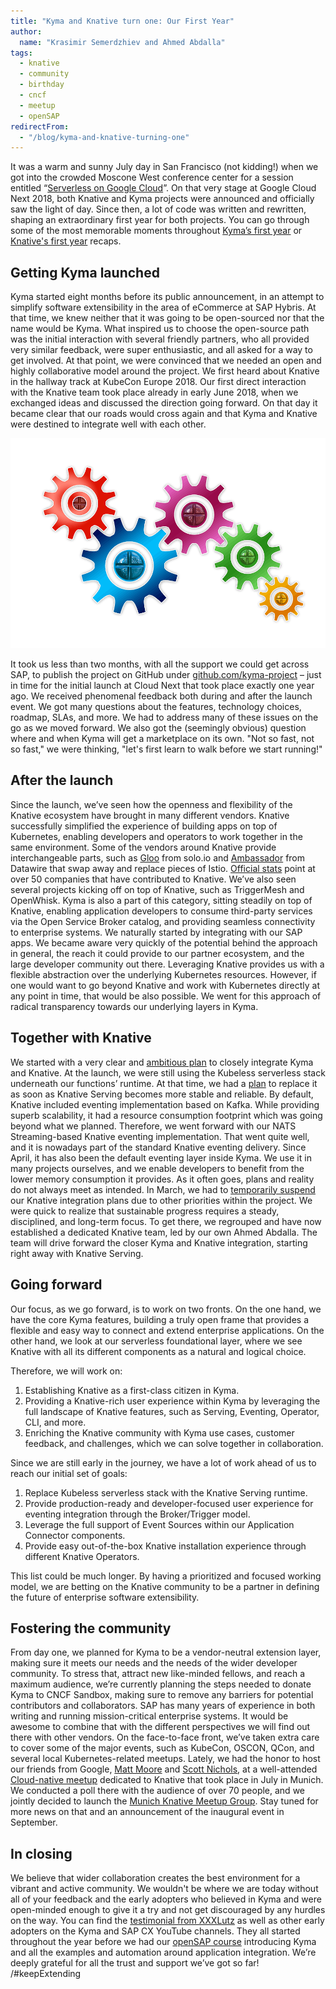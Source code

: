 ```yaml
---
title: "Kyma and Knative turn one: Our First Year"
author:
  name: "Krasimir Semerdzhiev and Ahmed Abdalla"
tags:
  - knative
  - community
  - birthday
  - cncf
  - meetup
  - openSAP
redirectFrom:
  - "/blog/kyma-and-knative-turning-one"
---
```


It was a warm and sunny July day in San Francisco (not kidding!) when we got into the crowded Moscone West conference center for a session entitled “[Serverless on Google Cloud](https://www.youtube.com/watch?v=iPQUdb0kssE)”. On that very stage at Google Cloud Next 2018, both Knative and Kyma projects were announced and officially saw the light of day. Since then, a lot of code was written and rewritten, shaping an extraordinary first year for both projects. You can go through some of the most memorable moments throughout [Kyma’s first year](https://kyma-project.io/blog/2019/7/24/happy-birthday-kyma/) or [Knative's first year](https://cloud.google.com/blog/) recaps.

## Getting Kyma launched

Kyma started eight months before its public announcement, in an attempt to simplify software extensibility in the area of eCommerce at SAP Hybris. At that time, we knew neither that it was going to be open-sourced nor that the name would be Kyma. What inspired us to choose the open-source path was the initial interaction with several friendly partners, who all provided very similar feedback, were super enthusiastic, and all asked for a way to get involved. At that point, we were convinced that we needed an open and highly collaborative model around the project. We first heard about Knative in the hallway track at KubeCon Europe 2018. Our first direct interaction with the Knative team took place already in early June 2018, when we exchanged ideas and discussed the direction going forward. On that day it became clear that our roads would cross again and that Kyma and Knative were destined to integrate well with each other.

![Documentation component](./wheels.png)

It took us less than two months, with all the support we could get across SAP, to publish the project on GitHub under [github.com/kyma-project](https://github.com/kyma-project) – just in time for the initial launch at Cloud Next that took place exactly one year ago.
We received phenomenal feedback both during and after the launch event. We got many questions about the features, technology choices, roadmap, SLAs, and more. We had to address many of these issues on the go as we moved forward. We also got the (seemingly obvious) question where and when Kyma will get a marketplace on its own. "Not so fast, not so fast," we were thinking, "let's first learn to walk before we start running!"

## After the launch

Since the launch, we’ve seen how the openness and flexibility of the Knative ecosystem have brought in many different vendors. Knative successfully simplified the experience of building apps on top of Kubernetes, enabling developers and operators to work together in the same environment. Some of the vendors around Knative provide interchangeable parts, such as [Gloo](https://github.com/solo-io/gloo) from solo.io and [Ambassador](https://github.com/datawire/ambassador) from Datawire that swap away and replace pieces of Istio. [Official stats](https://knative.teststats.cncf.io/d/5/companies-table?orgId=1) point at over 50 companies that have contributed to Knative.
We’ve also seen several projects kicking off on top of Knative, such as TriggerMesh and OpenWhisk. Kyma is also a part of this category, sitting steadily on top of Knative, enabling application developers to consume third-party services via the Open Service Broker catalog, and providing seamless connectivity to enterprise systems. We naturally started by integrating with our SAP apps. We became aware very quickly of the potential behind the approach in general, the reach it could provide to our partner ecosystem, and the large developer community out there. Leveraging Knative provides us with a flexible abstraction over the underlying Kubernetes resources. However, if one would want to go beyond Knative and work with Kubernetes directly at any point in time, that would be also possible. We went for this approach of radical transparency towards our underlying layers in Kyma.

## Together with Knative

We started with a very clear and [ambitious plan](https://kyma-project.io/blog/2018/8/10/kyma-knative-progress-report) to closely integrate Kyma and Knative. At the launch, we were still using the Kubeless serverless stack underneath our functions’ runtime. At that time, we had a [plan](https://kyma-project.io/blog/2018/9/27/replacing-kubeless-with-knative) to replace it as soon as Knative Serving becomes more stable and reliable. By default, Knative included eventing implementation based on Kafka. While providing superb scalability, it had a resource consumption footprint which was going beyond what we planned. Therefore, we went forward with our NATS Streaming-based Knative eventing implementation. That went quite well, and it is nowadays part of the standard Knative eventing delivery. Since April, it has also been the default eventing layer inside Kyma. We use it in many projects ourselves, and we enable developers to benefit from the lower memory consumption it provides.
As it often goes, plans and reality do not always meet as intended. In March, we had to [temporarily suspend](https://kyma-project.io/blog/2019/3/27/wg-knative-closure/) our Knative integration plans due to other priorities within the project. We were quick to realize that sustainable progress requires a steady, disciplined, and long-term focus. To get there, we regrouped and have now established a dedicated Knative team, led by our own Ahmed Abdalla. The team will drive forward the closer Kyma and Knative integration, starting right away with Knative Serving.  

## Going forward

Our focus, as we go forward, is to work on two fronts. On the one hand, we have the core Kyma features, building a truly open frame that provides a flexible and easy way to connect and extend enterprise applications.
On the other hand, we look at our serverless foundational layer, where we see Knative with all its different components as a natural and logical choice.

Therefore, we will work on:

1.	Establishing Knative as a first-class citizen in Kyma.
2.	Providing a Knative-rich user experience within Kyma by leveraging the full landscape of Knative features, such as Serving, Eventing, Operator, CLI, and more.
3.	Enriching the Knative community with Kyma use cases, customer feedback, and challenges, which we can solve together in collaboration.

Since we are still early in the journey, we have a lot of work ahead of us to reach our initial set of goals:
1.	Replace Kubeless serverless stack with the Knative Serving runtime.
2.	Provide production-ready and developer-focused user experience for eventing integration through the Broker/Trigger model.
3.	Leverage the full support of Event Sources within our Application Connector components.
4.	Provide easy out-of-the-box Knative installation experience through different Knative Operators.

This list could be much longer. By having a prioritized and focused working model, we are betting on the Knative community to be a partner in defining the future of enterprise software extensibility.

## Fostering the community

From day one, we planned for Kyma to be a vendor-neutral extension layer, making sure it meets our needs and the needs of the wider developer community. To stress that, attract new like-minded fellows, and reach a maximum audience, we’re currently planning the steps needed to donate Kyma to CNCF Sandbox, making sure to remove any barriers for potential contributors and collaborators. SAP has many years of experience in both writing and running mission-critical enterprise systems. It would be awesome to combine that with the different perspectives we will find out there with other vendors.
On the face-to-face front, we’ve taken extra care to cover some of the major events, such as KubeCon, OSCON, QCon, and several local Kubernetes-related meetups. Lately, we had the honor to host our friends from Google, [Matt Moore](https://twitter.com/mattomata) and [Scott Nichols](https://twitter.com/n3wscott), at a well-attended [Cloud-native meetup](https://events.sap.com/de/munich-knative/en/home) dedicated to Knative that took place in July in Munich. We conducted a poll there with the audience of over 70 people, and we jointly decided to launch the [Munich Knative Meetup Group](https://www.meetup.com/Munich-Knative-Meetup-Group/). Stay tuned for more news on that and an announcement of the inaugural event in September.

## In closing

We believe that wider collaboration creates the best environment for a vibrant and active community. We wouldn't be where we are today without all of your feedback and the early adopters who believed in Kyma and were open-minded enough to give it a try and not get discouraged by any hurdles on the way. You can find the [testimonial from XXXLutz](https://www.youtube.com/watch?v=NI4cOWO9HnA) as well as other early adopters on the Kyma and SAP CX YouTube channels. They all started throughout the year before we had our [openSAP course](https://open.sap.com/courses/kyma1) introducing Kyma and all the examples and automation around application integration. We’re deeply grateful for all the trust and support we’ve got so far!
/#keepExtending
